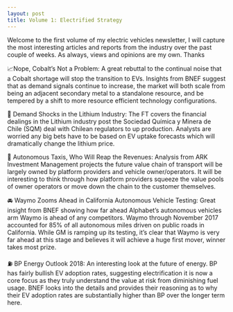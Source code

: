 ```yaml
---
layout: post
title: Volume 1: Electrified Strategy
---
```


Welcome to the first volume of my electric vehicles newsletter, I will capture the most interesting articles and reports from the industry over the past couple of weeks. As always, views and opinions are my own. Thanks

📈Nope, Cobalt’s Not a Problem: A great rebuttal to the continual noise that a Cobalt shortage will stop the transition to EVs. Insights from BNEF suggest that as demand signals continue to increase, the market will both scale from being an adjacent secondary metal to a standalone resource, and be tempered by a shift to more resource efficient technology configurations.

🔋 Demand Shocks in the Lithium Industry: The FT covers the financial dealings in the Lithium industry post the Sociedad Química y Minera de Chile (SQM) deal with Chilean regulators to up production. Analysts are worried any big bets have to be based on EV uptake forecasts which will dramatically change the lithium price.

🚕 Autonomous Taxis, Who Will Reap the Revenues: Analysis from ARK Investment Management projects the future value chain of transport will be largely owned by platform providers and vehicle owner/operators. It will be interesting to think through how platform providers squeeze the value pools of owner operators or move down the chain to the customer themselves.

🚘 Waymo Zooms Ahead in California Autonomous Vehicle Testing: Great insight from BNEF showing how far ahead Alphabet’s autonomous vehicles arm Waymo is ahead of any competitors. Waymo through November 2017 accounted for 85% of all autonomous miles driven on public roads in California. While GM is ramping up its testing, it’s clear that Waymo is very far ahead at this stage and believes it will achieve a huge first mover, winner takes most prize.

⛽️ BP Energy Outlook 2018: An interesting look at the future of energy. BP has fairly bullish EV adoption rates, suggesting electrification it is now a core focus as they truly understand the value at risk from diminishing fuel usage. BNEF looks into the details and provides their reasoning as to why their EV adoption rates are substantially higher than BP over the longer term here.
